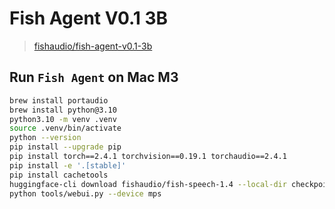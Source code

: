 # Fish Agent V0.1 3B

> [fishaudio/fish-agent-v0.1-3b](https://huggingface.co/fishaudio/fish-agent-v0.1-3b)

## Run `Fish Agent` on Mac M3

```bash
brew install portaudio
brew install python@3.10
python3.10 -m venv .venv
source .venv/bin/activate
python --version
pip install --upgrade pip
pip install torch==2.4.1 torchvision==0.19.1 torchaudio==2.4.1
pip install -e '.[stable]'
pip install cachetools
huggingface-cli download fishaudio/fish-speech-1.4 --local-dir checkpoints/fish-speech-1.4
python tools/webui.py --device mps
```
